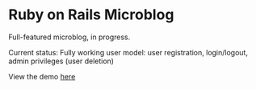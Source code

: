 # Ruby on Rails Microblog

Full-featured microblog, in progress. 

Current status:
Fully working user model: user registration, login/logout, admin privileges (user deletion)

View the demo [here](https://amicroblog.herokuapp.com)
